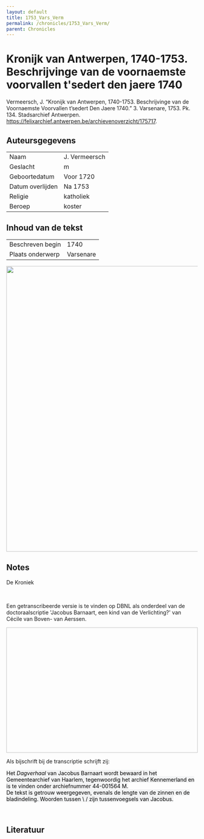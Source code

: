 ```yaml
---
layout: default
title: 1753_Vars_Verm
permalink: /chronicles/1753_Vars_Verm/
parent: Chronicles
--- 
```



# Kronijk van Antwerpen, 1740-1753. Beschrijvinge van de voornaemste voorvallen t'sedert den jaere 1740 

Vermeersch, J. “Kronijk van Antwerpen, 1740-1753. Beschrijvinge van de Voornaemste Voorvallen t’sedert Den Jaere 1740.” 3. Varsenare, 1753. Pk. 134. Stadsarchief Antwerpen. https://felixarchief.antwerpen.be/archievenoverzicht/175717. 

## Auteursgegevens 

| | | 
| --------------- | --------------- | 
| Naam | J. Vermeersch | 
| Geslacht | m | 
 | Geboortedatum | Voor 1720 | 
| Datum overlijden | Na 1753 | 
| Religie | katholiek | 
| Beroep | koster | 

## Inhoud van de tekst 

| | | 
| --------------- | --------------- | 
| Beschreven begin | 1740 | 
| Plaats onderwerp | Varsenare | 

[<img src="..\..\barplots_chronicles\1753_Vars_Verm.jpg" width="750"/>](..\..\barplots_chronicles\1753_Vars_Verm.jpg) 

## Notes 

<div data-schema-version="8"><p>De Kroniek</p>
<p>&nbsp;</p>
<p>Een getranscribeerde versie is te vinden op DBNL als onderdeel van de doctoraalscriptie 'Jacobus Barnaart, een kind van de Verlichting?' van Cécile van Boven- van Aerssen.</p>
<p><img alt="" data-attachment-key="XMKBAG3I" width="606" height="329"></p>
<p>Als bijschrift bij de transcriptie schrijft zij:</p>
<p><span style="color: #000000"><span style="background-color: #f3f4f5">Het&nbsp;</span></span><em><span style="color: #000000"><span style="background-color: #f3f4f5">Dagverhaal</span></span></em><span style="color: #000000"><span style="background-color: #f3f4f5">&nbsp;van Jacobus Barnaart wordt bewaard in het Gemeentearchief van Haarlem, tegenwoordig het archief Kennemerland en is te vinden onder archiefnummer 44-001564 M.<br>De tekst is getrouw weergegeven, evenals de lengte van de zinnen en de bladindeling. Woorden tussen \ / zijn tussenvoegsels van Jacobus.</span></span></p>
<p>&nbsp;</p>
</div> 

## Literatuur 

